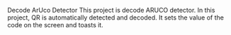Decode ArUco Detector
This project is decode ARUCO detector.
In this project, QR is automatically detected and decoded. It sets the value of the code on the screen and toasts it. 
